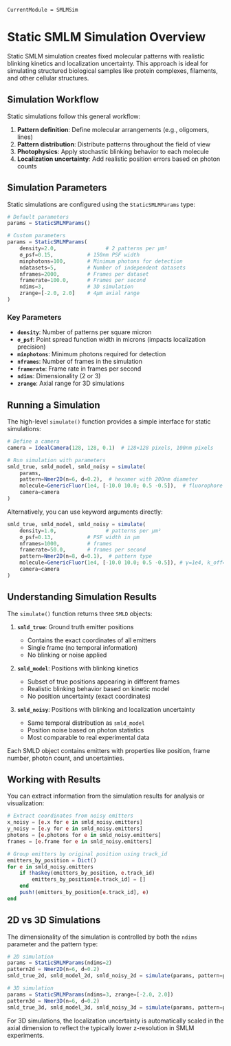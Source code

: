 ```@meta
CurrentModule = SMLMSim
```

# Static SMLM Simulation Overview

Static SMLM simulation creates fixed molecular patterns with realistic blinking kinetics and localization uncertainty. This approach is ideal for simulating structured biological samples like protein complexes, filaments, and other cellular structures.

## Simulation Workflow

Static simulations follow this general workflow:

1. **Pattern definition**: Define molecular arrangements (e.g., oligomers, lines)
2. **Pattern distribution**: Distribute patterns throughout the field of view
3. **Photophysics**: Apply stochastic blinking behavior to each molecule
4. **Localization uncertainty**: Add realistic position errors based on photon counts

## Simulation Parameters

Static simulations are configured using the `StaticSMLMParams` type:

```julia
# Default parameters
params = StaticSMLMParams()

# Custom parameters
params = StaticSMLMParams(
    density=2.0,                # 2 patterns per μm²
    σ_psf=0.15,           # 150nm PSF width
    minphotons=100,       # Minimum photons for detection
    ndatasets=5,          # Number of independent datasets
    nframes=2000,         # Frames per dataset
    framerate=100.0,      # Frames per second
    ndims=3,              # 3D simulation
    zrange=[-2.0, 2.0]    # 4μm axial range
)
```

### Key Parameters

- **`density`**: Number of patterns per square micron
- **`σ_psf`**: Point spread function width in microns (impacts localization precision)
- **`minphotons`**: Minimum photons required for detection
- **`nframes`**: Number of frames in the simulation
- **`framerate`**: Frame rate in frames per second
- **`ndims`**: Dimensionality (2 or 3)
- **`zrange`**: Axial range for 3D simulations

## Running a Simulation

The high-level `simulate()` function provides a simple interface for static simulations:

```julia
# Define a camera
camera = IdealCamera(128, 128, 0.1)  # 128×128 pixels, 100nm pixels

# Run simulation with parameters
smld_true, smld_model, smld_noisy = simulate(
    params,
    pattern=Nmer2D(n=6, d=0.2),  # hexamer with 200nm diameter
    molecule=GenericFluor(1e4, [-10.0 10.0; 0.5 -0.5]),  # fluorophore model
    camera=camera
)
```

Alternatively, you can use keyword arguments directly:

```julia
smld_true, smld_model, smld_noisy = simulate(
    density=1.0,                # patterns per μm²
    σ_psf=0.13,           # PSF width in μm
    nframes=1000,         # frames
    framerate=50.0,       # frames per second
    pattern=Nmer2D(n=8, d=0.1),  # pattern type
    molecule=GenericFluor(1e4, [-10.0 10.0; 0.5 -0.5]), # γ=1e4, k_off=10, k_on=0.5
    camera=camera
)
```

## Understanding Simulation Results

The `simulate()` function returns three `SMLD` objects:

1. **`smld_true`**: Ground truth emitter positions
   - Contains the exact coordinates of all emitters
   - Single frame (no temporal information)
   - No blinking or noise applied

2. **`smld_model`**: Positions with blinking kinetics
   - Subset of true positions appearing in different frames
   - Realistic blinking behavior based on kinetic model
   - No position uncertainty (exact coordinates)

3. **`smld_noisy`**: Positions with blinking and localization uncertainty
   - Same temporal distribution as `smld_model`
   - Position noise based on photon statistics
   - Most comparable to real experimental data

Each SMLD object contains emitters with properties like position, frame number, photon count, and uncertainties.

## Working with Results

You can extract information from the simulation results for analysis or visualization:

```julia
# Extract coordinates from noisy emitters
x_noisy = [e.x for e in smld_noisy.emitters]
y_noisy = [e.y for e in smld_noisy.emitters]
photons = [e.photons for e in smld_noisy.emitters]
frames = [e.frame for e in smld_noisy.emitters]

# Group emitters by original position using track_id
emitters_by_position = Dict()
for e in smld_noisy.emitters
    if !haskey(emitters_by_position, e.track_id)
        emitters_by_position[e.track_id] = []
    end
    push!(emitters_by_position[e.track_id], e)
end
```

## 2D vs 3D Simulations

The dimensionality of the simulation is controlled by both the `ndims` parameter and the pattern type:

```julia
# 2D simulation
params = StaticSMLMParams(ndims=2)
pattern2d = Nmer2D(n=6, d=0.2)
smld_true_2d, smld_model_2d, smld_noisy_2d = simulate(params, pattern=pattern2d)

# 3D simulation
params = StaticSMLMParams(ndims=3, zrange=[-2.0, 2.0])
pattern3d = Nmer3D(n=6, d=0.2)
smld_true_3d, smld_model_3d, smld_noisy_3d = simulate(params, pattern=pattern3d)
```

For 3D simulations, the localization uncertainty is automatically scaled in the axial dimension to reflect the typically lower z-resolution in SMLM experiments.


